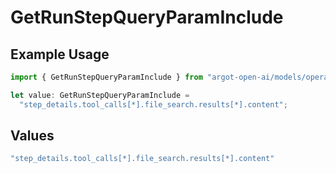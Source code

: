 # GetRunStepQueryParamInclude

## Example Usage

```typescript
import { GetRunStepQueryParamInclude } from "argot-open-ai/models/operations";

let value: GetRunStepQueryParamInclude =
  "step_details.tool_calls[*].file_search.results[*].content";
```

## Values

```typescript
"step_details.tool_calls[*].file_search.results[*].content"
```